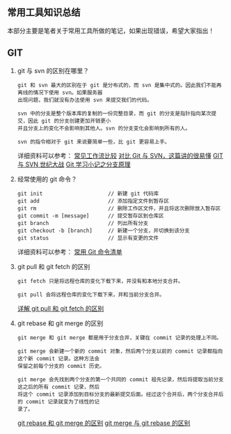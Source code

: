 ## 常用工具知识总结

本部分主要是笔者关于常用工具所做的笔记，如果出现错误，希望大家指出！


## GIT

1. git 与 svn 的区别在哪里？
   ```
   git 和 svn 最大的区别在于 git 是分布式的，而 svn 是集中式的。因此我们不能再离线的情况下使用 svn。如果服务器
   出现问题，我们就没有办法使用 svn 来提交我们的代码。

   svn 中的分支是整个版本库的复制的一份完整目录，而 git 的分支是指针指向某次提交，因此 git 的分支创建更加开销更小
   并且分支上的变化不会影响到其他人。svn 的分支变化会影响到所有的人。

   svn 的指令相对于 git 来说要简单一些，比 git 更容易上手。
   ```
   详细资料可以参考：
   [常见工作流比较](https://github.com/geeeeeeeeek/git-recipes/wiki/3.5-%E5%B8%B8%E8%A7%81%E5%B7%A5%E4%BD%9C%E6%B5%81%E6%AF%94%E8%BE%83)
   [对比 Git 与 SVN，这篇讲的很易懂](https://juejin.im/post/5bd95bf4f265da392c5307eb)
   [GIT 与 SVN 世纪大战](https://blog.csdn.net/github_33304260/article/details/80171456)
   [Git 学习小记之分支原理](https://www.jianshu.com/p/e8ad60710017)

2. 经常使用的 git 命令？
   ```
   git init                     // 新建 git 代码库
   git add                      // 添加指定文件到暂存区
   git rm                       // 删除工作区文件，并且将这次删除放入暂存区
   git commit -m [message]      // 提交暂存区到仓库区
   git branch                   // 列出所有分支
   git checkout -b [branch]     // 新建一个分支，并切换到该分支
   git status                   // 显示有变更的文件
   ```
   详细资料可以参考：
   [常用 Git 命令清单](http://www.ruanyifeng.com/blog/2015/12/git-cheat-sheet.html)


3. git pull 和 git fetch 的区别 
   ```
   git fetch 只是将远程仓库的变化下载下来，并没有和本地分支合并。

   git pull 会将远程仓库的变化下载下来，并和当前分支合并。
   ```
   [详解 git pull 和 git fetch 的区别](https://blog.csdn.net/weixin_41975655/article/details/82887273)

4. git rebase 和 git merge 的区别
   ```
   git merge 和 git merge 都是用于分支合并，关键在 commit 记录的处理上不同。

   git merge 会新建一个新的 commit 对象，然后两个分支以前的 commit 记录都指向这个新 commit 记录。这种方法会
   保留之前每个分支的 commit 历史。

   git merge 会先找到两个分支的第一个共同的 commit 祖先记录，然后将提取当前分支这之后的所有 commit 记录，然后
   将这个 commit 记录添加到目标分支的最新提交后面。经过这个合并后，两个分支合并后的 commit 记录就变为了线性的记
   录了。
   ```
   [git rebase 和 git merge 的区别](https://www.jianshu.com/p/f23f72251abc)
   [git merge 与 git rebase 的区别](https://blog.csdn.net/liuxiaoheng1992/article/details/79108233)